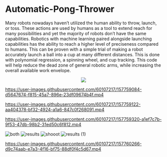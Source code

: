 # Automatic-Pong-Thrower

Many robots nowadays haven’t utilized the human ability to throw, launch, or toss. These actions are used by humans as a tool to extend reach for many possibilities and yet the majority of robots don’t have the same capabilities. Robotics with machine learning paired alongside launching capabilities has the ability to reach a higher level of preciseness compared to humans. This can be proven with a simple trial of making a robot accurately launch a ball into a cup at many different distances. This is done with polynomial regression, a spinning wheel, and cup tracking.
This code will help reduce the dead zone of general robotic arms, while increasing the overall available work envelope.

<p align="center">
  <img src="https://user-images.githubusercontent.com/60107217/157747113-bf2b7ea9-f2e3-4d1f-bcc1-982204eff8f6.gif" />
</p>



https://user-images.githubusercontent.com/60107217/157759084-d5647674-f815-45a7-896e-23df09674b4f.mp4

https://user-images.githubusercontent.com/60107217/157759122-aa404378-bf32-4924-a1a6-847c0f268091.mp4


https://user-images.githubusercontent.com/60107217/157759320-a1ef7c7b-9f53-47db-98b2-31ed50c6f812.mp4

![both](https://user-images.githubusercontent.com/60107217/157759406-4ffbe18f-5338-44f6-b5f9-9ffe049c542e.png)
![results](https://user-images.githubusercontent.com/60107217/157759436-392ae2d2-065d-42f6-951c-c05cb07c0a06.PNG)
![shooot](https://user-images.githubusercontent.com/60107217/157759465-ae8a354d-912b-4711-8196-db7154248733.png)
![results (1)](https://user-images.githubusercontent.com/60107217/157759490-a0f6fd9c-dadd-43d7-9421-94ad768b0ba7.png)

https://user-images.githubusercontent.com/60107217/157760266-d9c74aab-e7a3-4f16-bf75-88df0f4c5d67.mp4

